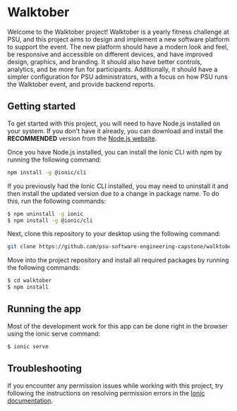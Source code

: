 # Walktober
Welcome to the Walktober project! Walktober is a yearly fitness challenge at PSU, and this project aims to design and implement a new software platform to support the event. The new platform should have a modern look and feel, be responsive and accessible on different devices, and have improved design, graphics, and branding. It should also have better controls, analytics, and be more fun for participants. Additionally, it should have a simpler configuration for PSU administrators, with a focus on how PSU runs the Walktober event, and provide backend reports.

## Getting started
To get started with this project, you will need to have Node.js installed on your system. If you don't have it already, you can download and install the **RECOMMENDED** version from the [Node.js website](https://nodejs.org/ko/).

Once you have Node.js installed, you can install the Ionic CLI with npm by running the following command:

```bash
npm install -g @ionic/cli
```

If you previously had the Ionic CLI installed, you may need to uninstall it and then install the updated version due to a change in package name. To do this, run the following commands:

```bash
$ npm uninstall -g ionic
$ npm install -g @ionic/cli
```

Next, clone this repository to your desktop using the following command:

```bash
git clone https://github.com/psu-software-engineering-capstone/walktober.git
```

Move into the project repository and install all required packages by running the following commands:

```bash
$ cd walktober
$ npm install
```

## Running the app
Most of the development work for this app can be done right in the browser using the ionic serve command:

```bash
$ ionic serve
```

## Troubleshooting
If you encounter any permission issues while working with this project, try following the instructions on resolving permission errors in the [Ionic documentation](https://ionicframework.com/docs/developing/tips#resolving-permission-errors).
